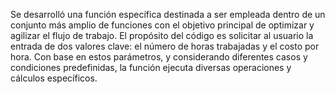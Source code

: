 Se desarrolló una función específica destinada a ser empleada dentro de un conjunto más amplio de funciones con el objetivo principal de optimizar y agilizar el flujo de trabajo. El propósito del código es solicitar al usuario la entrada de dos valores clave: el número de horas trabajadas y el costo por hora. Con base en estos parámetros, y considerando diferentes casos y condiciones predefinidas, la función ejecuta diversas operaciones y cálculos específicos.
